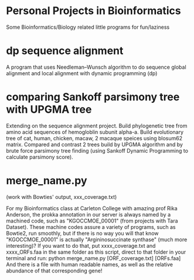 # Personal Projects in Bioinformatics
Some Bioinformatics/Biology related little programs for fun/laziness

# dp sequence alignment
A program that uses Needleman–Wunsch algorithm to do sequence global alignment and local alignment with dynamic programming (dp)

# comparing Sankoff parsimony tree with UPGMA tree
Extending on the sequence alignment project. Build phylogenetic tree from amino acid sequences of hemogloblin subunit alpha-a.
Build evolutionary tree of cat, human, chicken, macaw, 2 macaque speices using blosum62 matrix.
Compared and contrast 2 trees build by UPGMA algorithm and by brute force parsimony tree finding (using Sankoff Dynamic Programming to calculate parsimony score). 

# merge_name.py 
(work with Bowties' output, xxx_coverage.txt)

For my Bioinformatics class at Carleton College with amazing prof Rika Anderson, the prokka annotation in our server is always named by a machined code, such as "KGOCCMOE_00001" (from projects with Tara Dataset). These machine codes assure a variety of programs, such as Bowtie2, run smoothly, but if there is no way you will that know "KGOCCMOE_00001" is actually "Argininosuccinate synthase" (much more interesting)?
If you want to do that, put xxxx_coverage.txt and xxxx_ORFs.faa in the same folder as this script, direct to that folder in your terminal and run: python merge_name.py [ORF_coverage.txt] [ORFs.faa]
And there is a file with human readable names, as well as the relative abundance of that corresponding gene! 

